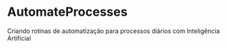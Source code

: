# AutomateProcesses
Criando rotinas de automatização para processos diários com Inteligência Artificial
